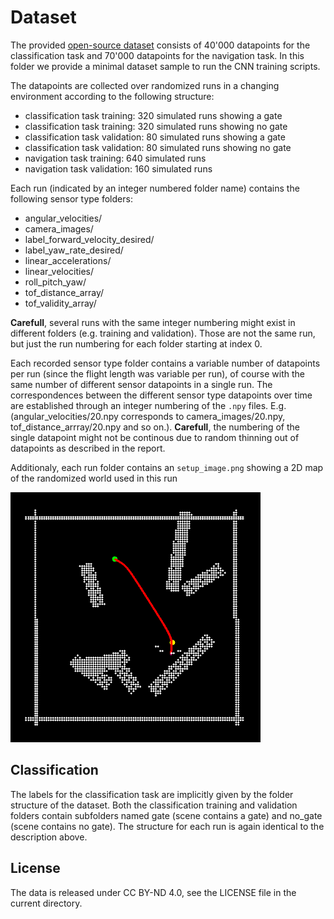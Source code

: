 # Dataset
The provided [open-source dataset](https://zenodo.org/records/10546408) consists of 40'000 datapoints for the classification task and 70'000 datapoints for the navigation task. In this folder we provide a minimal dataset sample to run the CNN training scripts.

The datapoints are collected over randomized runs in a changing environment according to the following structure:
* classification task training: 320 simulated runs showing a gate
* classification task training: 320 simulated runs showing no gate
* classification task validation: 80 simulated runs showing a gate
* classification task validation: 80 simulated runs showing no gate  
* navigation task training: 640 simulated runs
* navigation task validation: 160 simulated runs

Each run (indicated by an integer numbered folder name) contains the following sensor type folders:
* angular_velocities/
* camera_images/
* label_forward_velocity_desired/
* label_yaw_rate_desired/
* linear_accelerations/
* linear_velocities/
* roll_pitch_yaw/
* tof_distance_array/
* tof_validity_array/
  
**Carefull**, several runs with the same integer numbering might exist in different folders (e.g. training and validation). Those are not the same run, but just the run numbering for each folder starting at index 0.

Each recorded sensor type folder contains a variable number of datapoints per run (since the flight length was variable per run), of course with the same number of different sensor datapoints in a single run. The correspondences between the different sensor type datapoints over time are established through an integer numbering of the `.npy` files. E.g. (angular_velocities/20.npy corresponds to camera_images/20.npy, tof_distance_arrray/20.npy and so on.). **Carefull**, the numbering of the single datapoint might not be continous due to random thinning out of datapoints as described in the report.

Additionaly, each run folder contains an `setup_image.png` showing a 2D map of the randomized world used in this run

<img src="setup_img.png" alt="drawing" width="400"/>

## Classification
The labels for the classification task are implicitly given by the folder structure of the dataset. Both the classification training and validation folders contain subfolders named gate (scene contains a gate) and no_gate (scene contains no gate). The structure for each run is again identical to the description above.

## License
The data is released under CC BY-ND 4.0, see the LICENSE file in the current directory.


